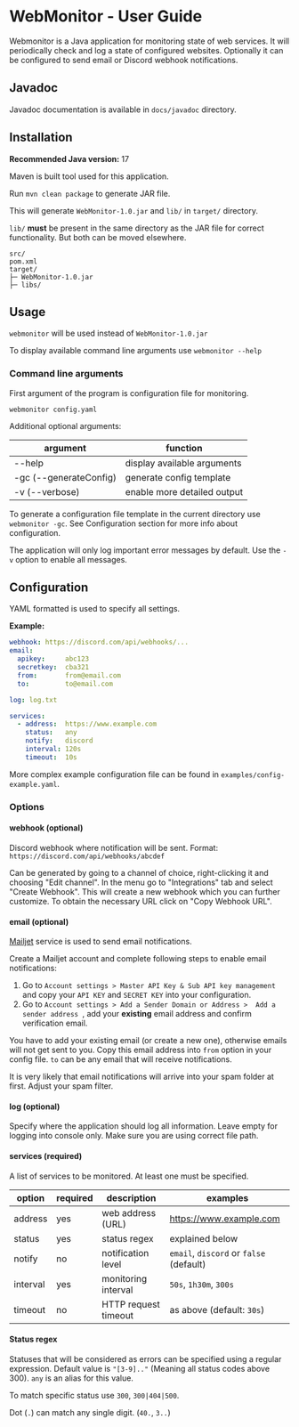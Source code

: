 # WebMonitor - User Guide

Webmonitor is a Java application for monitoring state of web services.
It will periodically check and log a state of configured websites.
Optionally it can be configured to send email or Discord webhook notifications.

## Javadoc

Javadoc documentation is available in ``docs/javadoc`` directory.

## Installation

**Recommended Java version:** 17

Maven is built tool used for this application.

Run `mvn clean package` to generate JAR file. 

This will generate `WebMonitor-1.0.jar` and `lib/` in `target/` directory.

`lib/` **must** be present in the same directory as the JAR file for correct functionality.
But both can be moved elsewhere.

```
src/
pom.xml
target/
├─ WebMonitor-1.0.jar
├─ libs/
```

## Usage

`webmonitor` will be used instead of `WebMonitor-1.0.jar`

To display available command line arguments use `webmonitor --help`

### Command line arguments

First argument of the program is configuration file for monitoring. 

`webmonitor config.yaml`

Additional optional arguments:

| argument               | function                    |
| ---------------------- | --------------------------- |
| --help                 | display available arguments |
| -gc (--generateConfig) | generate config template    |
| -v (--verbose)         | enable more detailed output |

To generate a configuration file template in the current directory use `webmonitor -gc`.
See Configuration section for more info about configuration.

The application will only log important error messages by default. 
Use the `-v` option to enable all messages. 

## Configuration

YAML formatted is used to specify all settings.

**Example:**

```yaml
webhook: https://discord.com/api/webhooks/...
email:
  apikey:     abc123
  secretkey:  cba321
  from:       from@email.com
  to:         to@email.com

log: log.txt

services:
  - address:  https://www.example.com
    status:   any
    notify:   discord
    interval: 120s
    timeout:  10s
```

More complex example configuration file can be found in `examples/config-example.yaml`.

### Options

#### webhook (optional)

Discord webhook where notification will be sent. 
Format: `https://discord.com/api/webhooks/abcdef`

Can be generated by going to a channel of choice, right-clicking it and choosing "Edit channel".
In the menu go to "Integrations" tab and select "Create Webhook".
This will create a new webhook which you can further customize. 
To obtain the necessary URL click on "Copy Webhook URL".

#### email (optional)

[Mailjet](https://www.mailjet.com/) service is used to send email notifications.

Create a Mailjet account and complete following steps to enable email notifications:

1. Go to `Account settings > Master API Key & Sub API key management` and copy your `API KEY` and `SECRET KEY` into your configuration.
2. Go to `Account settings > Add a Sender Domain or Address >  Add a sender address
   `, add your **existing** email address and confirm verification email.

You have to add your existing email (or create a new one), otherwise emails will not get sent to you.
Copy this email address into `from` option in your config file. 
`to` can be any email that will receive notifications.

It is very likely that email notifications will arrive into your spam folder at first. Adjust your spam filter.

#### log (optional)

Specify where the application should log all information. Leave empty for logging into console only.
Make sure you are using correct file path.

#### services (required)

A list of services to be monitored. At least one must be specified.

| option   | required | description          | examples                                |
| -------- | -------- | -------------------- | --------------------------------------- |
| address  | yes      | web address (URL)    | https://www.example.com                 |
| status   | yes      | status regex         | explained below                         |
| notify   | no       | notification level   | `email`, `discord` or `false` (default) |
| interval | yes      | monitoring interval  | `50s`, `1h30m`, `300s`                  |
| timeout  | no       | HTTP request timeout | as above (default: `30s`)               |

#### Status regex

Statuses that will be considered as errors can be specified using a regular expression.
Default value is `"[3-9].."` (Meaning all status codes above 300). `any` is an alias for this value.  

To match specific status use `300`, `300|404|500`.

Dot (`.`) can match any single digit. (`40.`, `3..`)
